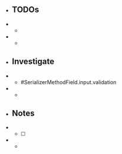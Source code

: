 - ## TODOs
- -
- -
- ## Investigate
- - #SerializerMethodField.input.validation
- -
- ## Notes
- - [ ]
- -